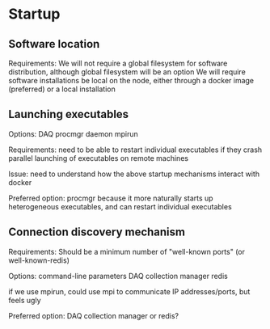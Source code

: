 # Startup

## Software location

Requirements:
We will not require a global filesystem for software distribution, although global filesystem will be an option
We will require software installations be local on the node, either through a docker image (preferred) or a local installation

## Launching executables

Options:
DAQ procmgr daemon
mpirun

Requirements:
need to be able to restart individual executables if they crash
parallel launching of executables on remote machines

Issue: need to understand how the above startup mechanisms interact with docker

Preferred option: procmgr because it more naturally starts up heterogeneous executables, and can restart individual executables

## Connection discovery mechanism

Requirements:
Should be a minimum number of "well-known ports" (or well-known-redis)

Options:
command-line parameters
DAQ collection manager
redis

if we use mpirun, could use mpi to communicate IP addresses/ports, but feels ugly

Preferred option:  DAQ collection manager or redis?
